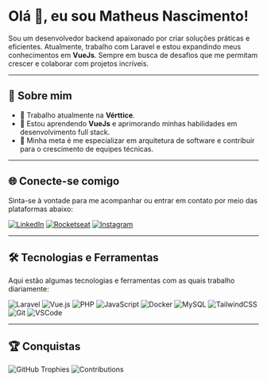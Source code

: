 # Olá 👋, eu sou Matheus Nascimento!

Sou um desenvolvedor backend apaixonado por criar soluções práticas e eficientes. Atualmente, trabalho com Laravel e estou expandindo meus conhecimentos em **VueJs**. Sempre em busca de desafios que me permitam crescer e colaborar com projetos incríveis.

---

## 🚀 Sobre mim

- 💼 Trabalho atualmente na **Vérttice**.  
- 🌱 Estou aprendendo **VueJs** e aprimorando minhas habilidades em desenvolvimento full stack.  
- 🎯 Minha meta é me especializar em arquitetura de software e contribuir para o crescimento de equipes técnicas.  

---

## 🌐 Conecte-se comigo

Sinta-se à vontade para me acompanhar ou entrar em contato por meio das plataformas abaixo:

[![LinkedIn](https://img.shields.io/badge/-LinkedIn-0077B5?style=for-the-badge&logo=linkedin&logoColor=white)](https://www.linkedin.com/in/matheus-nascimento-silva-1131921b0/)
[![Rocketseat](https://img.shields.io/badge/-Rocketseat-6D4AFF?style=for-the-badge&logo=apacherocketmq&logoColor=white)](https://app.rocketseat.com.br/me/matheus-nascimento-silva-08396)
[![Instagram](https://img.shields.io/badge/-Instagram-E4405F?style=for-the-badge&logo=instagram&logoColor=white)](https://www.instagram.com/m_a_t_h_e_u_s_s/)

---

## 🛠️ Tecnologias e Ferramentas

Aqui estão algumas tecnologias e ferramentas com as quais trabalho diariamente:  

![Laravel](https://img.shields.io/badge/-Laravel-FF2D20?style=for-the-badge&logo=laravel&logoColor=white)
![Vue.js](https://img.shields.io/badge/-Vue.js-4FC08D?style=for-the-badge&logo=vue.js&logoColor=white)
![PHP](https://img.shields.io/badge/-PHP-777BB4?style=for-the-badge&logo=php&logoColor=white)
![JavaScript](https://img.shields.io/badge/-JavaScript-F7DF1E?style=for-the-badge&logo=javascript&logoColor=black)
![Docker](https://img.shields.io/badge/-Docker-2496ED?style=for-the-badge&logo=docker&logoColor=white)
![MySQL](https://img.shields.io/badge/-MySQL-4479A1?style=for-the-badge&logo=mysql&logoColor=white)
![TailwindCSS](https://img.shields.io/badge/-TailwindCSS-38B2AC?style=for-the-badge&logo=tailwindcss&logoColor=white)
![Git](https://img.shields.io/badge/-Git-F05032?style=for-the-badge&logo=git&logoColor=white)
![VSCode](https://img.shields.io/badge/-VSCode-007ACC?style=for-the-badge&logo=visual-studio-code&logoColor=white)

---

## 🏆 Conquistas

![GitHub Trophies](https://img.shields.io/badge/GitHub_Trophies-100000?style=for-the-badge&logo=github&logoColor=white)
![Contributions](https://img.shields.io/badge/Contributions-Active-brightgreen?style=for-the-badge&logo=git&logoColor=white)

